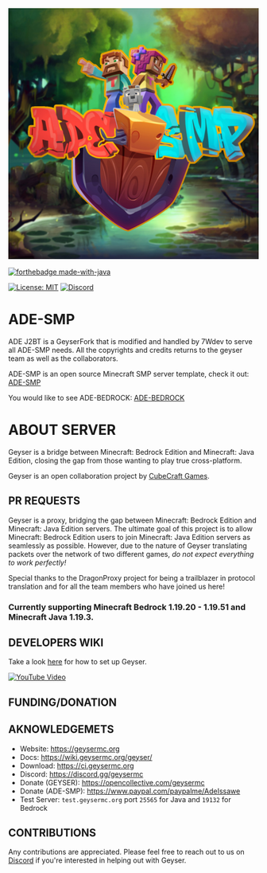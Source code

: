 <img src="fulllogo.jpg" alt="ADE-SMP" width="600"/>

[![forthebadge made-with-java](https://forthebadge.com/images/badges/made-with-java.svg)](https://java.com/)

[![License: MIT](https://img.shields.io/badge/license-MIT-blue.svg)](LICENSE)
[![Discord](https://img.shields.io/discord/613163671870242838.svg?color=%237289da&label=discord)](https://discord.gg/bU7HreUJJH)

# ADE-SMP
ADE J2BT is a GeyserFork that is modified and handled by 7Wdev to serve all ADE-SMP needs.
All the copyrights and credits returns to the geyser team as well as the collaborators.

ADE-SMP is an open source Minecraft SMP server template, check it out: [ADE-SMP](https://github.com/7Wdev/ADE-SMP)

You would like to see ADE-BEDROCK: [ADE-BEDROCK](https://github.com/7Wdev/ADE-BEDROCK)

# ABOUT SERVER
Geyser is a bridge between Minecraft: Bedrock Edition and Minecraft: Java Edition, closing the gap from those wanting to play true cross-platform.

Geyser is an open collaboration project by [CubeCraft Games](https://cubecraft.net).

## PR REQUESTS
Geyser is a proxy, bridging the gap between Minecraft: Bedrock Edition and Minecraft: Java Edition servers.
The ultimate goal of this project is to allow Minecraft: Bedrock Edition users to join Minecraft: Java Edition servers as seamlessly as possible. However, due to the nature of Geyser translating packets over the network of two different games, *do not expect everything to work perfectly!*

Special thanks to the DragonProxy project for being a trailblazer in protocol translation and for all the team members who have joined us here!

### Currently supporting Minecraft Bedrock 1.19.20 - 1.19.51 and Minecraft Java 1.19.3.

## DEVELOPERS WIKI
Take a look [here](https://wiki.geysermc.org/geyser/setup/) for how to set up Geyser.

[![YouTube Video](https://img.youtube.com/vi/U7dZZ8w7Gi4/0.jpg)](https://www.youtube.com/watch?v=U7dZZ8w7Gi4)

## FUNDING/DONATION

## AKNOWLEDGEMETS 
- Website: https://geysermc.org
- Docs: https://wiki.geysermc.org/geyser/
- Download: https://ci.geysermc.org
- Discord: https://discord.gg/geysermc
- Donate (GEYSER): https://opencollective.com/geysermc
- Donate (ADE-SMP): https://www.paypal.com/paypalme/AdeIssawe
- Test Server: `test.geysermc.org` port `25565` for Java and `19132` for Bedrock

## CONTRIBUTIONS
Any contributions are appreciated. Please feel free to reach out to us on [Discord](http://discord.geysermc.org/) if
you're interested in helping out with Geyser.
